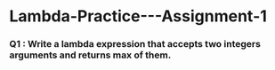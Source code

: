 # Lambda-Practice---Assignment-1
### Q1 : Write a lambda expression that accepts two integers arguments and returns max of them.

